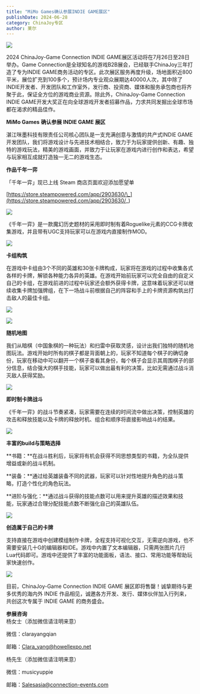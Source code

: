 ```yaml
---
title: "MiMo Games确认参展INDIE GAME展区"
publishDate: 2024-06-28
category: ChinaJoy专区
author: 莱尔
---
```


![](https://ec-net-1251389766.cos.ap-shanghai.myqcloud.com/wp-content/uploads/2024/06/20240628160014856.png)

2024 ChinaJoy-Game Connection INDIE GAME展区活动将在7月26日至28日举办。Game Connection是全球知名的游戏B2B展会，已经联手ChinaJoy三年打造了专为INDIE GAME商务活动的专区。此次展区服务再度升级，场地面积近800平米，展位扩充到100多个，预计场内专业观众展期达40000人次，其中除了INDIE开发者、开发团队和工作室外，发行商、投资商、媒体和服务承包商也将齐聚于此，保证全方位的游戏商业资源。除此外，ChinaJoy-Game Connection INDIE GAME开发大奖正在向全球游戏开发者招募作品，力求共同发掘出全球市场都在渴求的精品佳作。

**MiMo Games** **确认参展 INDIE GAME 展区**

湛江咪墨科技有限责任公司核心团队是一支充满创意与激情的共产式INDIE GAME开发团队，我们将游戏设计与先进技术相结合，致力于为玩家提供创新、有趣、独特的游戏玩法，精美的游戏画面，并致力于让玩家在游戏内进行创作和表达，希望与玩家相互成就打造独一无二的游戏生态。

**作品千年一弈**

「千年一弈」现已上线 Steam 商店页面欢迎添加愿望单

[https://store.steampowered.com/app/2903630/\_](https://store.steampowered.com/app/2903630/_)

![](https://ec-net-1251389766.cos.ap-shanghai.myqcloud.com/wp-content/uploads/2024/06/20240628160019786-1024x576.png)

《千年一弈》是一款魔幻历史题材的采用即时制有着Roguelike元素的CCG卡牌收集游戏，并且带有UGC支持玩家可以在游戏内直接制作MOD。

![](https://ec-net-1251389766.cos.ap-shanghai.myqcloud.com/wp-content/uploads/2024/06/20240628160024837-1024x576.jpg)

**卡组构筑**

在游戏中卡组由3个不同的英雄和30张卡牌构成，玩家将在游戏的过程中收集各式各样的卡牌，解锁各种能力各异的英雄。在游戏开始前玩家可以完全自由的自定义自己的卡组，在游戏前进的过程中玩家还会额外获得卡牌，这意味着玩家还可以继续收集卡牌加强牌组，在下一场战斗前根据自己的阵容和手上的卡牌资源构筑出打击敌人的最佳卡组。

![](https://ec-net-1251389766.cos.ap-shanghai.myqcloud.com/wp-content/uploads/2024/06/20240628160025487-1024x577.jpg)

![](https://ec-net-1251389766.cos.ap-shanghai.myqcloud.com/wp-content/uploads/2024/06/20240628160026673-1024x577.jpg)

**随机地图**

我们从暗棋（中国象棋的一种玩法）和扫雷中获取灵感，设计出我们独特的随机地图玩法。游戏开始时所有的棋子都是背面朝上的，玩家不知道每个棋子的确切身份，玩家在移动中可以翻开一个棋子查看其身份，每个棋子会显示其周围棋子的部分信息，结合强大的棋手技能，玩家可以做出最有利的决策，比如无需通过战斗消灭敌人获得奖励。

![](https://ec-net-1251389766.cos.ap-shanghai.myqcloud.com/wp-content/uploads/2024/06/20240628160027607-1024x576.jpg)

**即时制卡牌战斗**

《千年一弈》的战斗节奏紧凑，玩家需要在连续的时间流中做出决策，控制英雄的攻击和释放技能以及卡牌的释放时机、组合和顺序将直接影响战斗的结果。

![](https://ec-net-1251389766.cos.ap-shanghai.myqcloud.com/wp-content/uploads/2024/06/20240628160029458-1024x577.jpg)

**丰富的build与策略选择**

**书籍：**在战斗胜利后，玩家将有机会获得不同思想类型的书籍，为全队提供增益或新的战斗机制。

**装备：**通过给英雄装备不同的武器，玩家可以针对性地提升角色的战斗策略，打造个性化的角色玩法。

**进阶与强化：**通过战斗获得的技能点数可以用来提升英雄的描述效果和技能，玩家通过合理分配技能点数不断强化自己的英雄队伍。

![](https://ec-net-1251389766.cos.ap-shanghai.myqcloud.com/wp-content/uploads/2024/06/20240628160031735-1024x576.jpg)

**创造属于自己的卡牌**

支持直接在游戏中创建模组制作卡牌，全程支持可视化交互，无需逆向游戏，也不需要安装几十G的编辑器和IDE。游戏中内置了文本编辑器，只需两张图片几行Lua代码即可。游戏中还提供了丰富的功能面板，语法、接口、常用功能等帮助玩家快速创作。

![](https://ec-net-1251389766.cos.ap-shanghai.myqcloud.com/wp-content/uploads/2024/06/20240628160032649-1024x575.jpg)

目前，ChinaJoy-Game Connection INDIE GAME 展区即将售罄！诚挚期待与更多优秀的海内外 INDIE 作品相见，诚邀各方开发、发行、媒体伙伴加入行列来，共创这次专属于 INDIE GAME 的商务盛会。

**参展咨询**  
杨女士（添加微信请注明来意）

微信：clarayangqian

邮箱：[Clara\_yang@howellexpo.net](mailto:Clara_yang@howellexpo.net)

杨先生（添加微信请注明来意）

微信：musicyuppie

邮箱：Salesasia@connection-events.com
